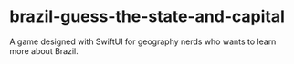 # brazil-guess-the-state-and-capital
A game designed with SwiftUI for geography nerds who wants to learn more about Brazil.
